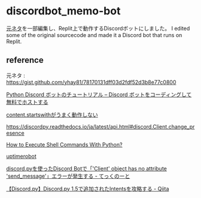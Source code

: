 # discordbot_memo-bot

[元ネタ](https://gist.github.com/yhay81/78170131dff03d2fdf52d3b8e77c0800)を一部編集し、Replit上で動作するDiscordボットにしました。
I edited some of the original sourcecode and made it a Discord bot that runs on Replit.

## reference

元ネタ : https://gist.github.com/yhay81/78170131dff03d2fdf52d3b8e77c0800

[Python Discord ボットのチュートリアル – Discord ボットをコーディングして無料でホストする](https://www.freecodecamp.org/japanese/news/create-a-discord-bot-with-python/)

[content.startswithがうまく動作しない](https://teratail.com/questions/nvls1hx0d4fr9z)

https://discordpy.readthedocs.io/ja/latest/api.html#discord.Client.change_presence

[How to Execute Shell Commands With Python?](https://www.the-analytics.club/python-shell-commands)

[uptimerobot](https://uptimerobot.com/)

[discord.pyを使ったDiscord Botで「'Client' object has no attribute 'send_message'」エラーが発生する - てっくのーと](https://tech.mizuka123.net/entry/2018/09/30/090645)

[【Discord.py】Discord.py 1.5で追加されたIntentsを攻略する - Qiita](https://qiita.com/manuo/items/7f62dc2f1e0a801a0708)

